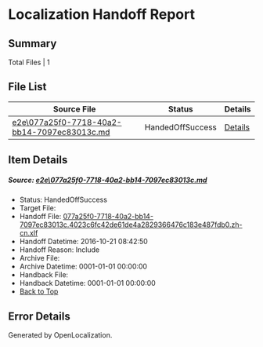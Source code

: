 # <a name='report-top'></a> Localization Handoff Report

## Summary
 Total Files | 1

## File List
 Source File | Status | Details 
 ----------- | ------ | ------- 
 [e2e\077a25f0-7718-40a2-bb14-7097ec83013c.md](https://github.com/OpenLocalizationTestOrg/ol-test0/blob/957ecaa162dda4c7b5daa210d9e90b7cc276e615/e2e/077a25f0-7718-40a2-bb14-7097ec83013c.md) | HandedOffSuccess | [Details](#26bf53fd00826c9cc61aadd7a4f2d61d2a6443ee2)

## Item Details
##### <a name='26bf53fd00826c9cc61aadd7a4f2d61d2a6443ee2'></a> Source: [e2e\077a25f0-7718-40a2-bb14-7097ec83013c.md](https://github.com/OpenLocalizationTestOrg/ol-test0/blob/957ecaa162dda4c7b5daa210d9e90b7cc276e615/e2e/077a25f0-7718-40a2-bb14-7097ec83013c.md)
* Status: HandedOffSuccess
* Target File: 
* Handoff File: [077a25f0-7718-40a2-bb14-7097ec83013c.4023c6fc42de61de4a2829366476c183e487fdb0.zh-cn.xlf](https://github.com/OpenLocalizationTestOrg/ol-test0-handoff/blob/6554b1b00026a16d4b86e6bc31af0fd8ae170fee/ol-handoff/OpenLocalizationTestOrg/ol-test0-zhcn/shujia/ht/077a25f0-7718-40a2-bb14-7097ec83013c.4023c6fc42de61de4a2829366476c183e487fdb0.zh-cn.xlf)
* Handoff Datetime: 2016-10-21 08:42:50
* Handoff Reason: Include
* Archive File: 
* Archive Datetime: 0001-01-01 00:00:00
* Handback File: 
* Handback Datetime: 0001-01-01 00:00:00
* [Back to Top](#report-top)


## Error Details

Generated by OpenLocalization.
